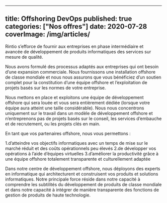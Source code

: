 ---
title: Offshoring DevOps
published: true
categories: ["Nos offres"]
date: 2020-07-28
coverImage: /img/articles/
-----

Rintio s’efforce de fournir aux entreprises en phase intermédiaire et avancée de développement de produits informatiques des services sur mesure de qualité. 

Nous avons formulé des processus adaptés aux entreprises qui ont besoin d’une expansion commerciale. Nous fournissons une installation offshore de classe mondiale et nous nous assurons que vous bénéficiez d’un soutien complet pour la constitution d’une équipe offshore et l’exploitation de projets basés sur les normes de votre entreprise.

Nous mettons en place et exploitons une équipe de développement offshore qui sera louée et vous sera entièrement dédiée (lorsque votre équipe aura atteint une taille considérable). Nous nous concentrons uniquement sur le travail dans un modèle de développement offshore et n’entreprenons pas de projets basés sur le conseil, les services d’embauche et de recrutement, ou les projets clés en main.

En tant que vos partenaires offshore, nous vous permettons :

   1.d’atteindre vos objectifs informatiques avec un temps de mise sur le marché réduit et des coûts opérationnels peu élevés
   2.de développer vos opérations à l’aide d’équipes virtuelles
   3.d’améliorer la productivité grâce à une équipe offshore totalement transparente et culturellement adaptée
   

Dans notre centre de développement offshore, nous déployons des experts en informatique qui architecturent et construisent vos produits et solutions informatiques. Notre principale force réside dans notre capacité à comprendre les subtilités du développement de produits de classe mondiale et dans notre capacité à intégrer de manière transparente des fonctions de gestion de produits de haute technologie.




